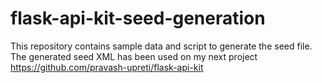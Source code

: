 # flask-api-kit-seed-generation
This repository contains sample data and script to generate the seed file. The generated seed XML has been used on my next project https://github.com/pravash-upreti/flask-api-kit
